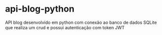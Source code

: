 # api-blog-python
API blog desenvolvido em python com conexão ao banco de dados SQLite que realiza um crud e possui autenticação com token JWT
